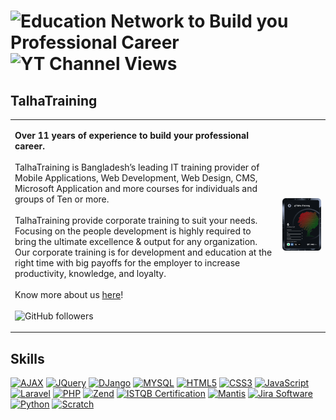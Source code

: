 ![Education Network to Build you Professional Career](https://user-images.githubusercontent.com/121492711/209771769-a84f92df-0380-4ba8-ab9b-b61ce05d52fa.gif)
<a align="center">
  <img alt="YT Channel Views" src="https://img.shields.io/youtube/channel/views/UCRqkaipoGkA_JH1sg8ZLefQ?color=%238d0403&label=YT%20Channel%20Views&style=for-the-badge">
</a>
==============================

TalhaTraining
----------------------
<table>
  <tr>
    <td valign="center">
      <p>
        <b>Over 11 years of experience to build your professional career.</b>
        <br/>
        <br/>
        TalhaTraining is Bangladesh’s leading IT training provider of Mobile Applications, Web Development, Web Design, CMS, Microsoft Application and more courses for           individuals and groups of Ten or more.
        <br/>
        <br/>
        TalhaTraining provide corporate training to suit your needs. Focusing on the people development is highly required to bring the ultimate excellence & output for         any organization. Our corporate training is for development and education at the right time with big payoffs for the employer to increase productivity, knowledge, and loyalty.
        <br/>
        <br/>
        Know more about us <a href="https://talhatraining.com/about-us/">here</a>!
        <br/>
        <br/>
        <a align="center">
          <img alt="GitHub followers" src="https://img.shields.io/github/followers/talha-training?color=%238d0403&style=for-the-badge">
        </a>
      </p>
    </td>
    <td>
      <a href="https://app.daily.dev/Talha-Training"><img src="https://github.com/Talha-Training/Talha-Training/blob/main/devcard.svg" width="400" alt="TalhaTraining's Dev Card"/></a>
    </td>
  </tr>
</table>

Skills
----------------------
<a href="https://talhatraining.com/course/learn-full-html5-css3-javascript-ajax-jquery-mysql-python-django-step-by-step-from-scratch-with-best-real-life-project-development-training-course/"><img src="https://www.nicepng.com/png/full/378-3784115_ajax-logo-png.png" alt="AJAX" width="30" height="30"/></a>
<a href="https://talhatraining.com/course/learn-full-html5-css3-javascript-ajax-jquery-mysql-python-django-step-by-step-from-scratch-with-best-real-life-project-development-training-course/"><img src="https://cdn.worldvectorlogo.com/logos/jquery-4.svg" alt="JQuery" width="30" height="30"/></a>
<a href="https://talhatraining.com/course/learn-full-html5-css3-javascript-ajax-jquery-mysql-python-django-step-by-step-from-scratch-with-best-real-life-project-development-training-course/"><img src="https://www.seekpng.com/png/full/70-702409_python-logo-png.png" alt="DJango" width="30" height="30"/></a>
<a href="https://talhatraining.com/course/learn-full-html5-css3-javascript-ajax-jquery-mysql-python-django-step-by-step-from-scratch-with-best-real-life-project-development-training-course/"><img src="https://www.pngkey.com/png/full/269-2693201_mysql-logo-circle-png.png" alt="MYSQL" width="30" height="30"/></a>
<a href="https://talhatraining.com/course/learn-full-html5-css3-javascript-ajax-jquery-mysql-python-django-step-by-step-from-scratch-with-best-real-life-project-development-training-course/"><img src="https://cdn.pixabay.com/photo/2017/08/05/11/16/logo-2582748_1280.png" alt="HTML5" width="30" height="30"/></a>
<a href="https://talhatraining.com/course/learn-full-html5-css3-javascript-ajax-jquery-mysql-python-django-step-by-step-from-scratch-with-best-real-life-project-development-training-course/"><img src="https://cdn.pixabay.com/photo/2017/08/05/11/16/logo-2582747_1280.png" alt="CSS3" width="30" height="30"/></a>
<a href="https://talhatraining.com/course/learn-full-html5-css3-javascript-ajax-jquery-mysql-python-django-step-by-step-from-scratch-with-best-real-life-project-development-training-course/"><img src="https://upload.wikimedia.org/wikipedia/commons/3/3b/Javascript_Logo.png" alt="JavaScript" width="30" height="30"/></a>
<a href="https://talhatraining.com/course/best-full-stack-web-design-and-development-training-course-with-html5-css3-javascript-ajax-jquery-mysql-php-framework-laravel-from-scratch/"><img src="https://upload.wikimedia.org/wikipedia/commons/thumb/9/9a/Laravel.svg/1200px-Laravel.svg.png" alt="Laravel" width="30" height="30"/></a>
<a href="https://talhatraining.com/course/zend-php-certification-training-course-to-build-technical-knowledge-and-skills-needed-in-todays-job-market/"><img src="https://pngimg.com/uploads/php/small/php_PNG50.png" alt="PHP" width="30" height="30"/></a>
<a href="https://talhatraining.com/course/zend-php-certification-training-course-to-build-technical-knowledge-and-skills-needed-in-todays-job-market/"><img src="https://cdn.iconscout.com/icon/free/png-256/zend-3-1175058.png" alt="Zend" width="30" height="30"/></a>
<a href="https://talhatraining.com/course/istqb-foundation-level-software-testing-certification-training-course-be-certified-software-tester/"><img src="https://istqb-backend-staging.s3.amazonaws.com/media/images/ISTQB_International_original_web.original.png" alt="ISTQB Certification" width="40" height="30"/></a>
<a href="https://talhatraining.com/course/istqb-foundation-level-software-testing-certification-training-course-be-certified-software-tester/"><img src="https://images.g2crowd.com/uploads/product/image/social_landscape/social_landscape_f7db08ee205fb403875959ca1ad7ec15/mantisbt.png" alt="Mantis" width="40" height="30"/></a>
<a href="https://talhatraining.com/course/istqb-foundation-level-software-testing-certification-training-course-be-certified-software-tester/"><img src="https://seeklogo.com/images/J/jira-logo-C71F8C0324-seeklogo.com.png" alt="Jira Software" width="30" height="30"/></a>
<a href="https://talhatraining.com/course/best-coding-for-kids-games-made-with-python-for-beginners-to-mid-level/"><img src="https://cdn.worldvectorlogo.com/logos/python-5.svg" alt="Python" width="30" height="30"/></a>
<a href="https://talhatraining.com/course/full-game-development-training-course-with-scratch-programming-for-beginners-to-advanced/"><img src="https://seeklogo.com/images/S/scratch-cat-logo-7F652C6253-seeklogo.com.png" alt="Scratch" width="30" height="30"/></a>
